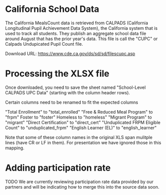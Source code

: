 # California School Data

The California MealsCount data is retrieved from CALPADS (California Longitudinal Pupil Achievement Data System), the California system that is used to track all students. They publish an aggregate school data file around August that has the prior year's data. This file is call the "CUPC" or Calpads Undupicated Pupil Count file. 

Download URL: https://www.cde.ca.gov/ds/sd/sd/filescupc.asp

# Processing the XLSX file

Once downloaded, you need to save the sheet named "School-Level CALPADS UPC Data" (starting with the column header rows).

Certain columns need to be renamed to fit the expected columns

"Total Enrollment" to "total_enrolled"
"Free & Reduced Meal Program" to "frpm"
Foster to "foster"
Homeless to "homeless"
"Migrant Program" to "migrant"
"Direct Certification" to "direct_cert"
"Unduplicated FRPM Eligible Count" to "unduplicated_frpm"
"English Learner (EL)" to "english_learner"

Note that some of these column names in the original XLS span mulitple lines (have CR or LF in them). For presentation we have ignored those in this mapping.

# Adding participation rate

TODO We are currently reviewing participation rate data provided by our partners and will be indicating how to merge this into the source data soon.

